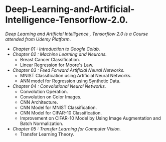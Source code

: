 # Deep-Learning-and-Artificial-Intelligence-Tensorflow-2.0.
*Deep Learning and Artificial Intelligence , Tensorflow 2.0 is a Course attended from Udemy Platform*.

+ *Chapter 01 : Introduction to Google Colab.*
+ *Chapter 02 : Machine Learning and Neurons.*
  + Breast Cancer Classification.
  + Linear Regression for Moore's Law.
+ *Chapter 03 : Feed Forward Artificial Neural Networks.*
  + MNIST Classification using Artificial Neural Networks.
  + ANN model for Regression using Synthetic Data.
+ *Chapter 04 : Convolutional Neural Networks.*
  + Convolution Operation.
  + Convolution on Color Images.
  + CNN Architecture.
  + CNN Model for MNIST Classification.
  + CNN Model for CIFAR-10 Classification.
  + Improvement on CIFAR-10 Model by Using Image Augmentation and Batch Normalization.
+ *Chapter 05 : Transfer Learning for Computer Vision.*
  + Transfer Learning Theory.
  

